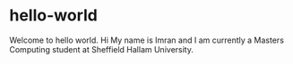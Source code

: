 # hello-world
Welcome to hello world.
Hi My name is Imran and I am currently a Masters Computing student at Sheffield Hallam University. 
